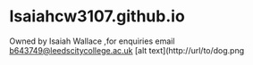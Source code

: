 # Isaiahcw3107.github.io
Owned by Isaiah Wallace
,for enquiries email b643749@leedscitycollege.ac.uk
[alt text](http://url/to/dog.png
